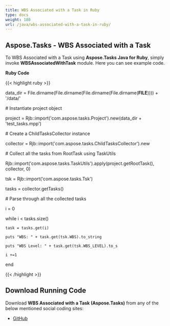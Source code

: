 ```yaml
---
title: WBS Associated with a Task in Ruby
type: docs
weight: 180
url: /java/wbs-associated-with-a-task-in-ruby/
---
```


## **Aspose.Tasks - WBS Associated with a Task**
To WBS Associated with a Task using **Aspose.Tasks Java for Ruby**, simply invoke **WBSAssociatedWithTask** module. Here you can see example code.

**Ruby Code**

{{< highlight ruby >}}

 data_dir = File.dirname(File.dirname(File.dirname(File.dirname(__FILE__)))) + '/data/'



\# Instantiate project object

project = Rjb::import('com.aspose.tasks.Project').new(data_dir + 'test_tasks.mpp')

\# Create a ChildTasksCollector instance

collector = Rjb::import('com.aspose.tasks.ChildTasksCollector').new

\# Collect all the tasks from RootTask using TaskUtils

Rjb::import('com.aspose.tasks.TaskUtils').apply(project.getRootTask(), collector, 0)

tsk = Rjb::import('com.aspose.tasks.Tsk')

tasks = collector.getTasks()

\# Parse through all the collected tasks

i = 0

while i < tasks.size()

    task = tasks.get(i)

    puts "WBS: " + task.get(tsk.WBS).to_string

    puts "WBS Level: " + task.get(tsk.WBS_LEVEL).to_s

    i +=1

end

{{< /highlight >}}
## **Download Running Code**
Download **WBS Associated with a Task (Aspose.Tasks)** from any of the below mentioned social coding sites:

- [GitHub](https://github.com/aspose-tasks/Aspose.Tasks-for-Java/blob/master/Plugins/Aspose_Tasks_Java_for_Ruby/lib/asposetasksjava/Tasks/wbsassociatedwithtask.rb)
